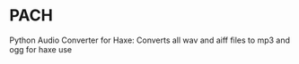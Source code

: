 # PACH
Python Audio Converter for Haxe: Converts all wav and aiff files to mp3 and ogg for haxe use
